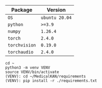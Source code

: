 | Package                | Version           |
|------------------------|-------------------|
| `OS`                   | `ubuntu 20.04`    |
| `python`               | `>=3.9`           |
| `numpy`                | `1.26.4`          |
| `torch`                | `2.4.0`           |
| `torchvision`          | `0.19.0`          |
| `torchaudio`           | `2.4.0`           |

```
cd ~
python3 -m venv VENV
source VENV/bin/activate
(VENV): cd ~/MedicalKAN/requirements
(VENV): pip install -r ./requirements.txt
```
